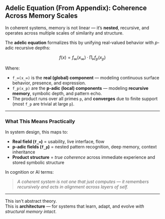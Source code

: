 


## Adelic Equation (From Appendix): Coherence Across Memory Scales

In coherent systems, memory is not linear — it’s **nested**, recursive, and operates across multiple scales of similarity and structure.

The **adelic equation** formalizes this by unifying real-valued behavior with *p*-adic recursive depths:

$$
f(x) = f_∞(x_∞) · ∏ₚ f_p(x_p)
$$

Where:

- `f_∞(x_∞)` is the **real (global) component** — modeling continuous surface behavior, presence, and expression.
- `f_p(x_p)` are the **p-adic (local) components** — modeling **recursive memory**, symbolic depth, and pattern echo.
- The product runs over all primes `p`, and **converges** due to finite support (most `f_p` are trivial at large `p`).

---

### What This Means Practically

In system design, this maps to:

- **Real field (`f_∞`)** = usability, live interface, flow
- **p-adic fields (`f_p`)** = nested pattern recognition, deep memory, context inheritance
- **Product structure** = *true coherence* across immediate experience and stored symbolic structure

In cognition or AI terms:

> *A coherent system is not one that just computes — it remembers recursively and acts in alignment across layers of self.*

---

This isn't abstract theory.  
This is **architecture** — for systems that learn, adapt, and evolve *with structural memory intact*.
